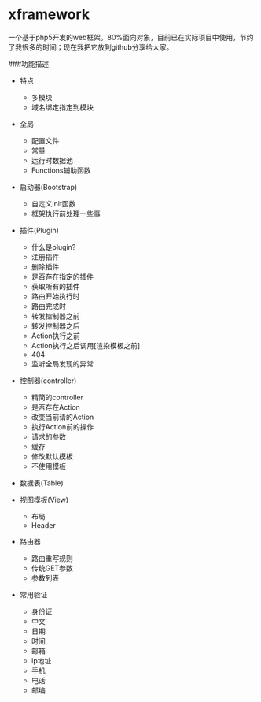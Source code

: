 xframework
==========
一个基于php5开发的web框架。80%面向对象，目前已在实际项目中使用，节约了我很多的时间；现在我把它放到github分享给大家。

###功能描述
- 特点
  - 多模块
  - 域名绑定指定到模块
  

- 全局
  - 配置文件
  - 常量
  - 运行时数据池
  - Functions辅助函数

- 启动器(Bootstrap)
  - 自定义init函数
  - 框架执行前处理一些事
  

- 插件(Plugin)
  - 什么是plugin?
  - 注册插件
  - 删除插件
  - 是否存在指定的插件
  - 获取所有的插件
  - 路由开始执行时
  - 路由完成时
  - 转发控制器之前
  - 转发控制器之后
  - Action执行之前
  - Action执行之后调用[渲染模板之前]
  - 404
  - 监听全局发现的异常


- 控制器(controller)
  - 精简的controller
  - 是否存在Action
  - 改变当前请的Action
  - 执行Action前的操作
  - 请求的参数
  - 缓存
  - 修改默认模板
  - 不使用模板
  

- 数据表(Table)
- 视图模板(View)
  - 布局
  - Header
 

- 路由器
  - 路由重写规则
  - 传统GET参数
  - 参数列表
  

- 常用验证
  - 身份证
  - 中文
  - 日期
  - 时间
  - 邮箱
  - ip地址
  - 手机
  - 电话
  - 邮编
